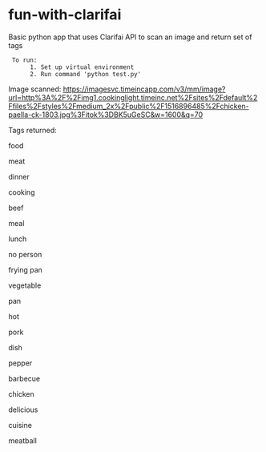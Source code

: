 # fun-with-clarifai
Basic python app that uses Clarifai API to scan an image and return set of tags

     To run: 
          1. Set up virtual environment
          2. Run command 'python test.py'
  Image scanned: https://imagesvc.timeincapp.com/v3/mm/image?url=http%3A%2F%2Fimg1.cookinglight.timeinc.net%2Fsites%2Fdefault%2Ffiles%2Fstyles%2Fmedium_2x%2Fpublic%2F1516896485%2Fchicken-paella-ck-1803.jpg%3Fitok%3DBK5uGeSC&w=1600&q=70
  
  Tags returned: 
  
  food
  
  meat
  
  dinner
  
  cooking
  
  beef
  
  meal
  
  lunch
  
  no person
  
  frying pan
  
  vegetable
  
  pan
  
  hot
  
  pork
  
  dish
  
  pepper
  
  barbecue
  
  chicken
  
  delicious
  
  cuisine
  
  meatball
  
  
